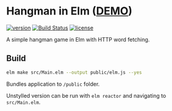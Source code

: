 # Hangman in Elm ([DEMO](http://robinpokorny.github.io/elm-hangman/))

[![version](https://img.shields.io/badge/version-1.0.0-green.svg?style=flat-square)]()
[![Build Status](https://img.shields.io/badge/build-passed-brightgreen.svg?style=flat-square)](https://semaphoreci.com/robinpokorny/elm-hangman)
[![license](https://img.shields.io/badge/license-MIT-blue.svg?style=flat-square)](https://github.com/robinpokorny/elm-hangman/blob/master/LICENSE)

A simple hangman game in Elm with HTTP word fetching.

## Build
```bash
elm make src/Main.elm --output public/elm.js --yes
```

Bundles application to `/public` folder.

Unstylled version can be run with `elm reactor` and navigating to `src/Main.elm`.